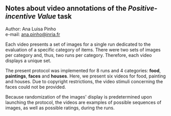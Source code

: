 ## Notes about video annotations of the *Positive-incentive Value* task  

Author: Ana Luisa Pinho  
e-mail: ana.pinho@inria.fr

Each video presents a set of images for a single run dedicated to the evaluation of a specific category of items. There were two sets of images per category and, thus, two runs per category. Therefore, each video displays a unique set. 

The present protocol was implemented for 8 runs and 4 categories: __food__, __paintings__, __faces__ and __houses__. Here, we present six videos for food, painting and houses. Due to copyright restrictions, the video stimuli concerning the faces could not be provided.  

Because randomization of the images' display is predetermined upon launching the protocol, the videos are examples of possible sequences of images, as well as possible ratings, during the runs.
